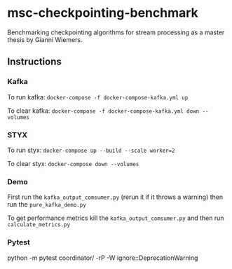 # msc-checkpointing-benchmark
Benchmarking checkpointing algorithms for stream processing as a master thesis by Gianni Wiemers.

## Instructions

### Kafka

To run kafka: `docker-compose -f docker-compose-kafka.yml up`

To clear kafka: `docker-compose -f docker-compose-kafka.yml down --volumes`

### STYX

To run styx: `docker-compose up --build --scale worker=2`

To clear styx: `docker-compose down --volumes`


### Demo

First run the `kafka_output_comsumer.py` (rerun it if it throws a warning) then run the `pure_kafka_demo.py`

To get performance metrics kill the `kafka_output_comsumer.py` and then run `calculate_metrics.py`

### Pytest

python -m pytest coordinator/ -rP -W ignore::DeprecationWarning
